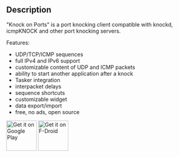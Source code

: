 ## Description
"Knock on Ports" is a port knocking client compatible with knockd, icmpKNOCK and other port knocking servers.

Features:
* UDP/TCP/ICMP sequences
* full IPv4 and IPv6 support
* customizable content of UDP and ICMP packets
* ability to start another application after a knock
* Tasker integration
* interpacket delays
* sequence shortcuts
* customizable widget
* data export/import
* free, no ads, open source

<a href="https://play.google.com/store/apps/details?id=me.impa.knockonports&pcampaignid=MKT-Other-global-all-co-prtnr-py-PartBadge-Mar2515-1" target="_blank">
<img src="https://play.google.com/intl/en_us/badges/images/generic/en_badge_web_generic.png" 
alt="Get it on Google Play" height="80"/></a>
<a href="https://f-droid.org/packages/me.impa.knockonports/" target="_blank">
<img src="https://f-droid.org/badge/get-it-on.png" alt="Get it on F-Droid" height="80"/></a>
